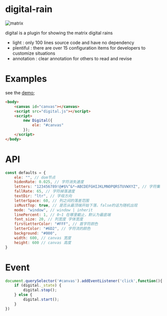 # digital-rain

![matrix](https://github.com/zhaihaoran/digital-rain/raw/master/matrix.gif)

digital is a plugin for showing the matrix digital rains

- light : only 100 lines source code and have no dependency
- plentiful : there are over 15 configuration items for developers to customize situations
- annotation : clear annotation for others to read and revise

# Examples

see the [demo](https://zhaihaoran.github.io/digital-rain/);

```html
<body>
    <canvas id="canvas"></canvas>
    <script src="digital.js"></script>
    <script>
        new Digital({
            ele: "#canvas"
        });
    </script>
</body>
```

# API

```js
const defaults = {
    ele: "", // dom节点
    hidenRate: 0.025, // 字符消失速度
    letters: "123456789!@#$%^&*~ABCDEFGHIJKLMNOPQRSTUVWXYZ", // 字符集
    fallRate: 65, // 字符掉落速度
    textDir: "ltr", // 字母方向
    letterSpace: 60, // 列之间的落差范围
    isMustTop: true, // 是否从最顶端开始下落，false的话为随机出现
    mode: "window", // window | inherit
    linePercent: 1, // 0~1 在哪里截止，默认为最底端
    font_size: 20, // 列宽度 字体宽度
    firstLetterColor: "#FFF", // 首字符颜色
    letterColor: "#6D2", // 字符流的颜色
    background: "#000",
    width: 600, // canvas 宽度
    height: 600 // canvas 高度
}
```

# Event

```js
document.querySelector('#canvas').addEventListener('click',function(){
    if (digital._state) {
        digital.stop();
    } else {
        digital.start();
    }
})
```